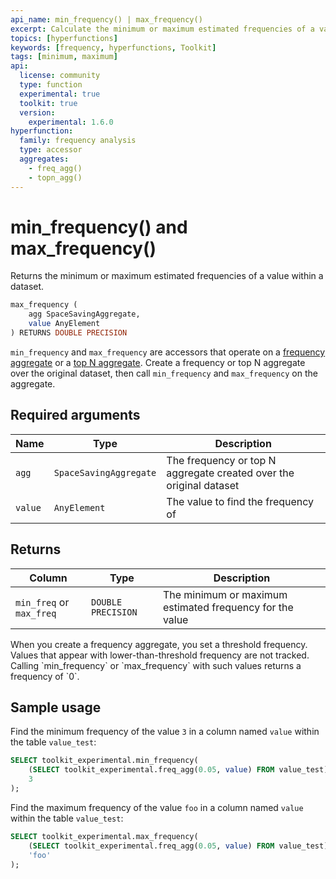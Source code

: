 ```yaml
---
api_name: min_frequency() | max_frequency()
excerpt: Calculate the minimum or maximum estimated frequencies of a value from a frequency aggregate
topics: [hyperfunctions]
keywords: [frequency, hyperfunctions, Toolkit]
tags: [minimum, maximum]
api:
  license: community
  type: function
  experimental: true
  toolkit: true
  version:
    experimental: 1.6.0
hyperfunction:
  family: frequency analysis
  type: accessor
  aggregates:
    - freq_agg()
    - topn_agg()
---
```


# min_frequency() and max_frequency() <tag type="toolkit" content="Toolkit" /><tag type="experimental" content="Experimental" />

Returns the minimum or maximum estimated frequencies of a value within a
dataset.

```sql
max_frequency (
    agg SpaceSavingAggregate,
    value AnyElement
) RETURNS DOUBLE PRECISION
```

`min_frequency` and `max_frequency` are accessors that operate on a
[frequency aggregate][freq_agg] or a [top N aggregate][topn_agg]. Create a
frequency or top N aggregate over the original dataset, then call
`min_frequency` and `max_frequency` on the aggregate.

## Required arguments

|Name|Type|Description|
|-|-|-|
|`agg`|`SpaceSavingAggregate`|The frequency or top N aggregate created over the original dataset|
|`value`|`AnyElement`|The value to find the frequency of|

## Returns

|Column|Type|Description|
|-|-|-|
|`min_freq` or `max_freq`|`DOUBLE PRECISION`|The minimum or maximum estimated frequency for the value|

<highlight type="note">
When you create a frequency aggregate, you set a threshold frequency. Values
that appear with lower-than-threshold frequency are not tracked. Calling
`min_frequency` or `max_frequency` with such values returns a frequency of `0`.
</highlight>

## Sample usage

Find the minimum frequency of the value `3` in a column named `value` within the
table `value_test`:

```sql
SELECT toolkit_experimental.min_frequency(
    (SELECT toolkit_experimental.freq_agg(0.05, value) FROM value_test),
    3
);
```

Find the maximum frequency of the value `foo` in a column named `value` within
the table `value_test`:

```sql
SELECT toolkit_experimental.max_frequency(
    (SELECT toolkit_experimental.freq_agg(0.05, value) FROM value_test),
    'foo'
);
```

[freq_agg]: /api/:currentVersion:/hyperfunctions/frequency-analysis/freq_agg/
[topn_agg]: /api/:currentVersion:/hyperfunctions/frequency-analysis/topn_agg/

